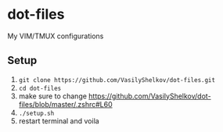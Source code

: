 # dot-files
My VIM/TMUX configurations

## Setup
1) `git clone https://github.com/VasilyShelkov/dot-files.git`
2) `cd dot-files`
3) make sure to change https://github.com/VasilyShelkov/dot-files/blob/master/.zshrc#L60
4) `./setup.sh`
5) restart terminal and voila
